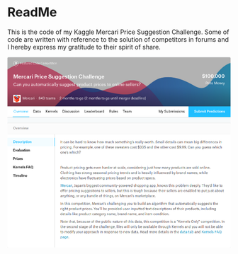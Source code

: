 # ReadMe

This is the code of my Kaggle Mercari Price Suggestion Challenge. Some of code are written with reference to the solution of competitors in forums and I hereby express my gratitude to their spirit of share. 

<img src="./image/mercari.png">
